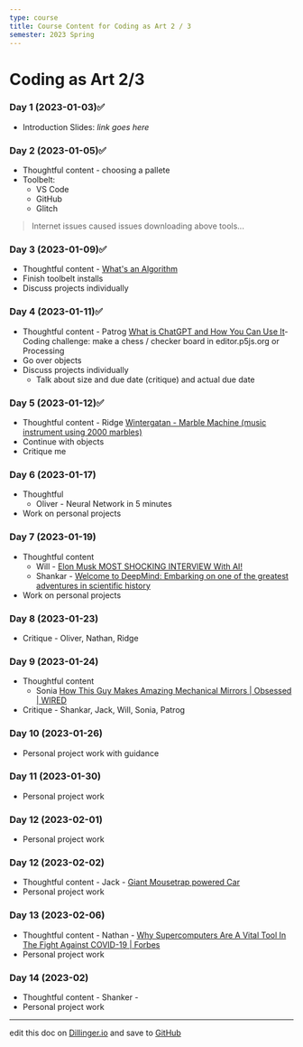 ```yaml
---
type: course
title: Course Content for Coding as Art 2 / 3
semester: 2023 Spring
---
```


# Coding as Art 2/3

### Day 1 (2023-01-03)✅

- Introduction Slides: _link goes here_

### Day 2 (2023-01-05)✅

- Thoughtful content - choosing a pallete
- Toolbelt:
  - VS Code
  - GitHub
  - Glitch

> Internet issues caused issues downloading above tools...

### Day 3 (2023-01-09)✅

- Thoughtful content - [What's an Algorithm](https://youtu.be/6hfOvs8pY1k)
- Finish toolbelt installs
- Discuss projects individually

### Day 4 (2023-01-11)✅

- Thoughtful content - Patrog [What is ChatGPT and How You Can Use It](https://youtu.be/40Kp_fa8vIw)- Coding challenge: make a chess / checker board in editor.p5js.org or Processing
- Go over objects
- Discuss projects individually
  - Talk about size and due date (critique) and actual due date

### Day 5 (2023-01-12)✅

- Thoughtful content - Ridge [Wintergatan - Marble Machine (music instrument using 2000 marbles)](https://youtu.be/IvUU8joBb1Q)
- Continue with objects
- Critique me

### Day 6 (2023-01-17)

- Thoughtful
  - Oliver - Neural Network in 5 minutes
- Work on personal projects

### Day 7 (2023-01-19)

- Thoughtful content
  - Will - [Elon Musk MOST SHOCKING INTERVIEW With AI!](https://youtu.be/dUhvvoVtpVE)
  - Shankar - [Welcome to DeepMind: Embarking on one of the greatest adventures in scientific history](https://youtu.be/b6e8CCPp2Kc)
- Work on personal projects

### Day 8 (2023-01-23)

- Critique - Oliver, Nathan, Ridge

### Day 9 (2023-01-24)

- Thoughtful content
  - Sonia [How This Guy Makes Amazing Mechanical Mirrors | Obsessed | WIRED](https://youtu.be/kV8v2GKC8WA)
- Critique - Shankar, Jack, Will, Sonia, Patrog

### Day 10 (2023-01-26)

- Personal project work with guidance

### Day 11 (2023-01-30)

- Personal project work

### Day 12 (2023-02-01)

- Personal project work

### Day 12 (2023-02-02)

- Thoughtful content - Jack - [Giant Mousetrap powered Car](https://youtu.be/Wen6VQS6NG4)
- Personal project work

### Day 13 (2023-02-06)

- Thoughtful content - Nathan - [Why Supercomputers Are A Vital Tool In The Fight Against COVID-19 | Forbes](https://youtu.be/n2Jdi8VcdyY)
- Personal project work

### Day 14 (2023-02)

- Thoughtful content - Shanker - []()
- Personal project work

---

edit this doc on [Dillinger.io](https://dillinger.io) and save to [GitHub](https://github.com)
